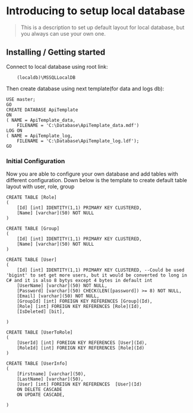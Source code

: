 ﻿# Introducing to setup local database
> This is a description to set up default layout for local database, but you always can use your own one.

## Installing / Getting started

Connect to local database using root link:

```shell
    (localdb)\MSSQLLocalDB
```

Then create database using next template(for data and logs db):

```shell
USE master;
GO
CREATE DATABASE ApiTemplate
ON
( NAME = ApiTemplate_data,  
    FILENAME = 'C:\Database\ApiTemplate_data.mdf') 
LOG ON
( NAME = ApiTemplate_log,  
    FILENAME = 'C:\Database\ApiTemplate_log.ldf');
GO
```


### Initial Configuration

Now you are able to configure your own database and add tables with different configuration.
Down below is the template to create default table layout with user, role, group


```shell
CREATE TABLE [Role]
(
	[Id] [int] IDENTITY(1,1) PRIMARY KEY CLUSTERED,
	[Name] [varchar](50) NOT NULL
)

CREATE TABLE [Group]
(
	[Id] [int] IDENTITY(1,1) PRIMARY KEY CLUSTERED,
	[Name] [varchar](50) NOT NULL
)

CREATE TABLE [User]
(
	[Id] [int] IDENTITY(1,1) PRIMARY KEY CLUSTERED, --Could be used 'bigint' to set get more users, but it would be converted to long in C# and it is also 8 bytys except 4 bytes in default int
	[UserName] [varchar](50) NOT NULL,
	[Password] [varchar](50) CHECK(LEN([password]) >= 8) NOT NULL,
	[Email] [varchar](50) NOT NULL,
	[GroupId] [int] FOREIGN KEY REFERENCES [Group](Id),
	[Role] [int] FOREIGN KEY REFERENCES [Role](Id),
	[IsDeleted] [bit],
	
)

CREATE TABLE [UserToRole]
(
	[UserId] [int] FOREIGN KEY REFERENCES [User](Id),
	[RoleId] [int] FOREIGN KEY REFERENCES [Role](Id)
)

CREATE TABLE [UserInfo]
(
	[Firstname] [varchar](50),
	[LastName] [varchar](50),
	[User] [int] FOREIGN KEY REFERENCES  [User](Id)
	ON DELETE CASCADE
	ON UPDATE CASCADE,

)

```
